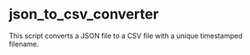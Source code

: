 # json_to_csv_converter
This script converts a JSON file to a CSV file with a unique timestamped filename.
